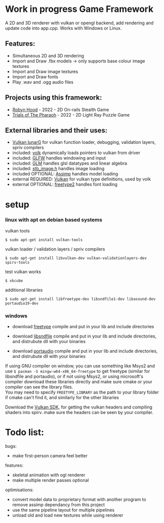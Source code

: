 # Work in progress Game Framework
A 2D and 3D renderer with vulkan or opengl backend, add rendering and update code into app.cpp. Works with Windows or Linux.

## Features:

* Simultaneous 2D and 3D rendering
* Import and Draw .fbx models -> only supports base colour image textures
* Import and Draw image textures 
* Import and Draw fonts
* Play .wav and .ogg audio files

## Projects using this framework:
* [Robyn Hood](https://github.com/NoamZeise/Robyn-Hood) - 2022 - 2D On-rails Stealth Game
* [Trials of The Pharaoh](https://github.com/NoamZeise/TrailsOfThePharaoh) - 2022 - 2D Light Ray Puzzle Game

## External libraries and their uses:

* [Vulkan lunarG](https://vulkan.lunarg.com/) for vulkan function loader, debugging, validation layers, spriv compilers
* included: [volk](https://github.com/zeux/volk) dynamically loads pointers to vulkan from driver
* included: [GLFW](https://www.glfw.org/) handles windowing and input
* included: [GLM](https://github.com/g-truc/glm) handles glsl datatypes and linear algebra
* included: [stb_image.h](https://github.com/nothings/stb) handles image loading
* included OPTIONAL:   [Assimp](https://github.com/assimp/assimp) handles model loading
* external REQUIRED:   [Vulkan](https://vulkan.lunarg.com/) for vulkan type definitions, used by volk
* external OPTIONAL:   [freetype2](https://freetype.org/) handles font loading

# setup

### linux with apt on debian based systems
vulkan tools
```
$ sudo apt-get install vulkan-tools
```
vulkan loader / validation layers / spriv compilers
```
$ sudo apt-get install libvulkan-dev vulkan-validationlayers-dev spirv-tools
```
test vulkan works
```
$ vkcube
```
additional libraries
```
$ sudo apt-get install libfreetype-dev libsndfile1-dev libasound-dev portaudio19-dev
```

### windows

* download [freetype](https://freetype.org/download.html) compile and put in your lib and include directories

* download [libsndfile](http://www.mega-nerd.com/libsndfile/#Download) compile and put in your lib and include directories, and distrubute dll with your binaries

* download [portaudio](http://files.portaudio.com/docs/v19-doxydocs/compile_windows.html) compile and put in your lib and include directories, and distrubute dll with your binaries


If using GNU compiler on window, you can use something like Msys2 and use `$ pacman -S mingw-w64-x86_64-freetype` to get freetype (similar for libsndfile and portaudio), or if not using Msys2, or using microsoft's compiler download these libraries directly and make sure cmake or your compiler can see the library files.  
You may need to specify `FREETYPE_LIBRARY` as the path to your library folder if cmake can't find it, and similarly for the other libraries

Download the [Vulkan SDK](https://www.lunarg.com/vulkan-sdk/), for getting the vulkan headers and compiling shaders into spirv. make sure the headers can be seen by your compiler.

# Todo list:
bugs:
* make first-person camera feel better

features:
* skeletal animation with ogl renderer
* make multiple render passes optional

optimisations:
* convert model data to proprietary format with another program to remove assimp dependancy from this project
* use the same pipeline layout for multiple pipelines
* unload old and load new textures while using renderer
